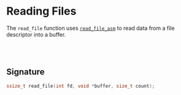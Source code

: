 # Reading Files
The `read_file` function uses [`read_file_asm`](../Assembly/Read-Files.md) to read data from a file descriptor into a buffer.

<br><br>

## Signature
```c
ssize_t read_file(int fd, void *buffer, size_t count);
```